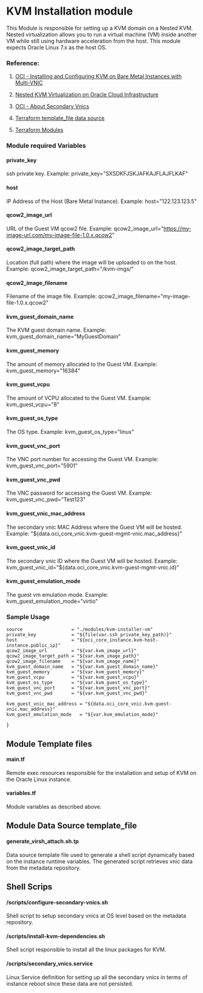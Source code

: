KVM Installation module
=======================

This Module is responsible for setting up a KVM domain on a Nested KVM. Nested virtualization allows you to run a virtual machine (VM) inside another VM while still using hardware acceleration from the host. This module expects Oracle Linux 7.x as the host OS.


### Reference:
1. [OCI - Installing and Configuring KVM on Bare Metal
Instances with Multi-VNIC](https://docs.us-phoenix-1.oraclecloud.com/Content/Resources/Assets/installing_kvm_multi_vnics.pdf)

2. [Nested KVM Virtualization on Oracle Cloud Infrastructure](https://medium.com/oracledevs/nested-kvm-virtualization-on-oracle-cloud-infrastructure-5559bdd2213d)

3. [OCI - About Secondary Vnics](https://docs.us-phoenix-1.oraclecloud.com/Content/Network/Tasks/managingVNICs.htm)

4. [Terraform template_file data source](https://www.terraform.io/docs/providers/template/d/file.html)

5. [Terraform Modules](https://www.terraform.io/docs/modules/index.html)


### Module required Variables

#### private_key
ssh private key. Example:
private_key="SXSDKFJSKJAFKAJFLAJFLKAF"

#### host
IP Address of the Host (Bare Metal Instance). Example:
host="122.123.123.5"

#### qcow2_image_url
URL of the Guest VM qcow2 file. Example:
qcow2_image_url="https://my-image-url.com/my-image-file-1.0.x.qcow2"

#### qcow2_image_target_path
Location (full path) where the image will be uploaded to on the host. Example:
qcow2_image_target_path="/kvm-imgs/"

#### qcow2_image_filename
Filename of the image file. Example:
qcow2_image_filename="my-image-file-1.0.x.qcow2"

#### kvm_guest_domain_name
The KVM guest domain name. Example:
kvm_guest_domain_name="MyGuestDomain"

#### kvm_guest_memory
The amount of memory allocated to the Guest VM. Example:
kvm_guest_memory="16384"

#### kvm_guest_vcpu
The amount of VCPU allocated to the Guest VM. Example:
kvm_guest_vcpu="8"

#### kvm_guest_os_type
The OS type. Example:
kvm_guest_os_type="linux"

#### kvm_guest_vnc_port
The VNC port number for accessing the Guest VM. Example:
kvm_guest_vnc_port="5901"

#### kvm_guest_vnc_pwd
The VNC password for accessing the Guest VM. Example:
kvm_guest_vnc_pwd="Test123"

#### kvm_guest_vnic_mac_address
The secondary vnic MAC Address where the Guest VM will be hosted. Example:
"${data.oci_core_vnic.kvm-guest-mgmt-vnic.mac_address}"

#### kvm_guest_vnic_id
The secondary vnic ID where the Guest VM will be hosted. Example:
kvm_guest_vnic_id="${data.oci_core_vnic.kvm-guest-mgmt-vnic.id}"

#### kvm_guest_emulation_mode
The guest vm emulation mode. Example:
kvm_guest_emulation_mode="virtio"



### Sample Usage

```
source                  = "./modules/kvm-installer-vm"
private_key             = "${file(var.ssh_private_key_path)}"
host                    = "${oci_core_instance.kvm-host-instance.public_ip}"
qcow2_image_url         = "${var.kvm_image_url}"
qcow2_image_target_path = "${var.kvm_image_path}"
qcow2_image_filename    = "${var.kvm_image_name}"
kvm_guest_domain_name   = "${var.kvm_guest_domain_name}"
kvm_guest_memory        = "${var.kvm_guest_memory}"
kvm_guest_vcpu          = "${var.kvm_guest_vcpu}"
kvm_guest_os_type       = "${var.kvm_guest_os_type}"
kvm_guest_vnc_port      = "${var.kvm_guest_vnc_port}"
kvm_guest_vnc_pwd       = "${var.kvm_guest_vnc_pwd}"

kvm_guest_vnic_mac_address = "${data.oci_core_vnic.kvm-guest-vnic.mac_address}"
kvm_guest_emulation_mode   = "${var.kvm_emulation_mode}"

}
```


## Module Template files

#### main.tf
Remote exec resources responsible for the installation and setup of KVM on the Oracle Linux instance.

#### variables.tf
Module variables as described above.



## Module Data Source template_file

#### generate_virsh_attach.sh.tp
Data source template file used to generate a shell script dynamically based on the instance runtime variables. The generated script retrieves vnic data from the metadata repository.



## Shell Scrips
#### /scripts/configure-secondary-vnics.sh
Shell script to setup secondary vnics at OS level based on the metadata repository.

#### /scripts/install-kvm-dependencies.sh
Shell script responsible to install all the linux packages for KVM.

#### /scripts/secondary_vnics.service
Linux Service definition for setting up all the secondary vnics in terms of instance reboot since these data are not persisted.
